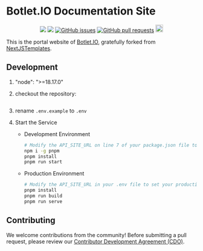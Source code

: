 # Botlet.IO Documentation Site

<p align="center"><a href="#license">
<a href="https://app.snyk.io/test/github/Botlet-IO/botlet-docs" alt="FOSSA Status"><img src="https://snyk.io/test/github/Botlet-IO/botlet-docs/badge.svg"/></a>
<a href="https://app.fossa.com/projects/git%2Bgithub.com%2FBotlet-IO%2Fbotlet-docs?ref=badge_shield&issueType=license" alt="FOSSA Status"><img src="https://app.fossa.com/api/projects/git%2Bgithub.com%2FBotlet-IO%2Fbotlet-docs.svg?type=shield&issueType=license"/></a>
<a href="https://github.com/Botlet-IO/botlet-docs/issues">
<img src="https://img.shields.io/github/issues/Botlet-IO/botlet-docs.svg" alt="GitHub issues" /></a>
<a href="https://github.com/Botlet-IO/botlet-docs/pulls">
<img src="https://img.shields.io/github/issues-pr/Botlet-IO/botlet-docs.svg" alt="GitHub pull requests" /></a>
<img src="https://img.shields.io/badge/PRs-welcome-brightgreen.svg?style=flat-square" height="20px">
</p>

This is the portal website of [Botlet.IO](https://botlet.io), gratefully forked from [NextJSTemplates](https://github.com/NextJSTemplates/startup-nextjs).

## Development

1. "node": ">=18.17.0"
2. checkout the repository:

    ```bash
    
    ```
    
3. rename `.env.example` to `.env`
4. Start the Service

    - Development Environment

        ```bash
        # Modify the API_SITE_URL on line 7 of your package.json file to set your development server.
        npm i -g pnpm
        pnpm install
        pnpm run start
        ```

    - Production Environment

        ```bash
        # Modify the API_SITE_URL in your .env file to set your production environment server.
        pnpm install
        pnpm run build
        pnpm run serve
        ```
        

## Contributing

We welcome contributions from the community! Before submitting a pull request, please review our [Contributor Development Agreement (CDO)](CONTRIBUTING.md).

